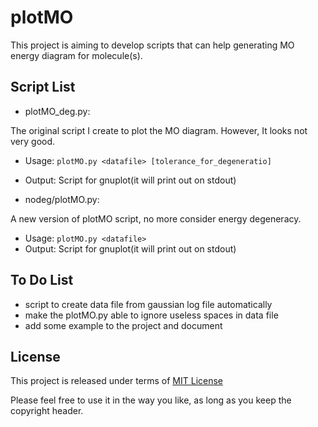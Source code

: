 plotMO
======
This project is aiming to develop scripts that can help generating MO energy diagram for molecule(s). 

Script List
-----
- plotMO_deg.py:

The original script I create to plot the MO diagram. However, It looks not very good.
  - Usage: ```plotMO.py <datafile> [tolerance_for_degeneratio]```
  - Output: Script for gnuplot(it will print out on stdout)


- nodeg/plotMO.py:

A new version of plotMO script, no more consider energy degeneracy.
  - Usage: ```plotMO.py <datafile> ```
  - Output: Script for gnuplot(it will print out on stdout)
 
To Do List
-----
 - script to create data file from gaussian log file automatically
 - make the plotMO.py able to ignore useless spaces in data file
 - add some example to the project and document

License
-----
This project is released under terms of <a href="http://en.wikipedia.org/wiki/MIT_License">MIT License </a>

Please feel free to use it in the way you like, as long as you keep the copyright header.
